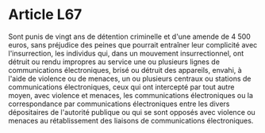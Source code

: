 # Article L67

Sont punis de vingt ans de détention criminelle et d'une amende de 4 500 euros, sans préjudice des peines que pourrait entraîner leur complicité avec l'insurrection, les individus qui, dans un mouvement insurrectionnel, ont détruit ou rendu impropres au service une ou plusieurs lignes de communications électroniques, brisé ou détruit des appareils, envahi, à l'aide de violence ou de menaces, un ou plusieurs centraux ou stations de communications électroniques, ceux qui ont intercepté par tout autre moyen, avec violence et menaces, les communications électroniques ou la correspondance par communications électroniques entre les divers dépositaires de l'autorité publique ou qui se sont opposés avec violence ou menaces au rétablissement des liaisons de communications électroniques.